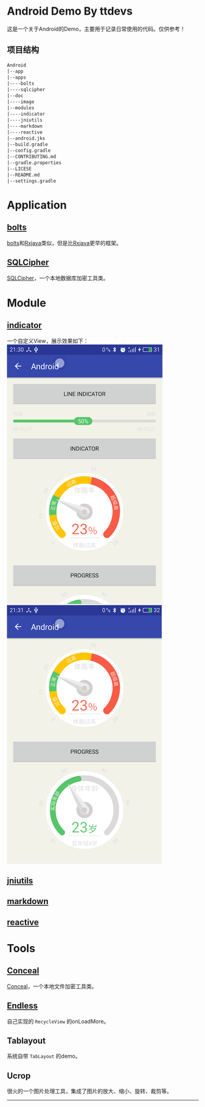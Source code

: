 # Android Demo By ttdevs

这是一个关于Android的Demo，主要用于记录日常使用的代码。仅供参考！

## 项目结构

``` shell
Android
|--app
|--apps
|----bolts
|----sqlcipher
|--doc
|----image
|--modules
|----indicator
|----jniutils
|----markdown
|----reactive
|--android.jks
|--build.gradle
|--config.gradle
|--CONTRIBUTING.md
|--gradle.properties
|--LICESE
|--README.md
|--settings.gradle
```

# Application

## [bolts][bolts_md]

[bolts][bolts_src]和[Rxjava][rxjava_src]类似，但是比[Rxjava][rxjava_src]更早的框架。

## [SQLCipher][sqlcipher_md]

[SQLCipher][sqlcipher_src]，一个本地数据库加密工具类。

# Module

## [indicator][indicator_md]

一个自定义View，展示效果如下：
![indicator_line](modules/indicator/indicator_line.png)
![indicator_progress](modules/indicator/indicator_progress.png)

## [jniutils][jniutils_md]

## [markdown][markdown_md]

## [reactive][reactive_md]

# Tools

## [Conceal][conceal_md]

[Conceal][conceal_src]，一个本地文件加密工具类。

## [Endless][endless]

自己实现的 `RecycleView` 的onLoadMore。

## Tablayout

系统自带 `TabLayout` 的demo。

## Ucrop

很火的一个图片处理工具，集成了图片的放大、缩小、旋转、裁剪等。


------
[bolts_md]:src/main/java/com/ttdevs/demo/bolts/README.md
[bolts_src]:https://github.com/BoltsFramework/Bolts-Android
[rxjava_src]:https://github.com/ReactiveX/RxJava
[sqlcipher_md]:src/main/java/com/ttdevs/demo/sqlcipher/README.md
[sqlcipher_src]:https://github.com/sqlcipher/android-database-sqlcipher
[sqlcipher_blog]:http://blog.csdn.net/ttdevs/article/details/50700630
[conceal_md]:src/main/java/com/ttdevs/demo/conceal/README.md
[conceal_src]:https://github.com/facebook/conceal
[endless]:http://blog.csdn.net/ttdevs/article/details/48194885
[indicator_md]:modules/indicator/README.md
[jniutils_md]:modules/jniutils/README.md
[markdown_md]:modules/markdown/README.md
[reactive_md]:modules/reactive/README.md
